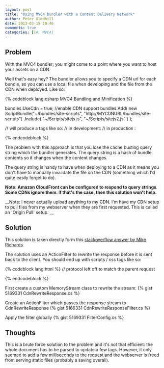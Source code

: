 ```yaml
---
layout: post
title: "Using MVC4 bundler with a Content Delivery Network"
author: Peter Gledhill
date: 2013-03-15 10:46
comments: true
categories: [C#, MVC4]
---
```


## Problem

With the MVC4 bundler; you might come to a point where you want to host your assets on a CDN.

Well that's easy hey? The bundler allows you to specify a CDN url for each bundle, so you can use a local file when developing and the file from the CDN when deployed. Like so:

{% codeblock lang:csharp MVC4 Bundling and Minification %}

bundles.UseCdn = true;   //enable CDN support
bundles.Add(
	new ScriptBundle("~/bundles/site-scripts", "http://MYCDNURL/bundles/site-scripts")
	.Include(
    	"~/Scripts/sitejs.js",
    	"~/Scripts/sitejs2.js"
    )
);

// will produce a tags like so:
// in development: <script src="/bundles/site-scripts?v=BAhWhKO17E6GODxEzM0RwLP7V19cP-pbsCGwKj79-EI1" ></script>
// in production : <script src="http://MYCDNURL/bundles/site-scripts" ></script>

{% endcodeblock %}

The problem with this approach is that you lose the cache busting query string which the bundler generates.  The query string is a hash of bundle contents so it changes when the content changes. 

The query string is handy to have when deploying to a CDN as it means you don't have to manually invalidate the file on the CDN (something which I'd quite easily forget to do).

__Note: Amazon CloudFront can be configured to respond to query strings. Some CDNs ignore them.  If that's the case, then this solution won't help.__

__Note: I never actually upload anything to my CDN. I'm have my CDN setup to pull files from my webserver when they are first requested. This is called an 'Origin Pull' setup. __

## Solution

This solution is taken directly form this [stackoverflow answer by Mike Richards](http://stackoverflow.com/a/6892794 "Put images on CDN, using MVC3 on IIS7").

The solution uses an ActionFilter to rewrite the response before it is sent back to the client.  You should end up with scripts / css tags like so: 

{% codeblock lang:html %}
// protocol left off to match the parent request
<script src="//MYCDNURL/bundles/site-scripts?v=BAhWhKO17E6GODxEzM0RwLP7V19cP-pbsCGwKj79-EI1" ></script>
{% endcodeblock %}

First create a custom MemoryStream class to rewrite the stream:
{% gist 5169331 CdnRewriteResponse.cs %}

Create an ActionFilter which passes the response stream to CdnRewriteResponse
{% gist 5169331 CdnRewriteResponseFilter.cs %}

Apply the filter globally
{% gist 5169331 FilterConfig.cs %}

## Thoughts

This is a brute force solution to the problem and it's not that efficient: the whole document has to be parsed to update a few tags.  However, it only seemed to add a few milliseconds to the request and the webserver is freed from serving static files (probably a saving overall). 
